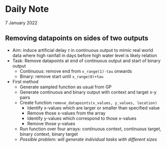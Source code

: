 # Daily Note

7 January 2022

## Removing datapoints on sides of two outputs
- Aim: induce artificial delay $\tau$  in continuous output to mimic real world data where high rainfall in days before high water level is likely relation
- Task: Remove datapoints at end of continuous output and start of binary output
	- Continuous: remove end from `x_range(1)-tau` onwards
	- Binary: remove start until `x_range(0)+tau`
- First method
	- Generate sampled function as usual from GP
	- Generate continuous and binary output with context and target x-y pairs
	- Create function `remove_datapoints(x_values, y_values, location)`
		- Identify x-values which are larger or smaller than specified value
		- Remove those x-values from the array
		- Identify y-values which correspond to those x-values
		- Remove those y-values
	- Run function over four arrays: continuous context, continuous target, binary context, binary target
	- *Possible problem: will generate individual tasks with different sizes*